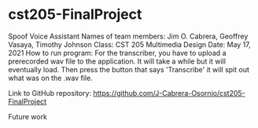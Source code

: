 # cst205-FinalProject

Spoof Voice Assistant
Names of team members: Jim O. Cabrera, Geoffrey Vasaya, Timothy Johnson
Class: CST 205 Multimedia Design
Date: May 17, 2021
How to run program:
  For the transcriber, you have to upload a prerecorded wav file to the application. It will take a while but it will eventually load. Then press the button that says 'Transcribe'
  it will spit out what was on the .wav file.
  
Link to GitHub repository: https://github.com/J-Cabrera-Osornio/cst205-FinalProject

Future work
